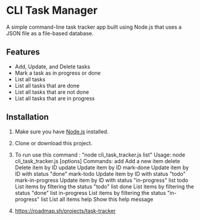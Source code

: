 # CLI Task Manager

A simple command-line task tracker app built using Node.js that uses a JSON file as a file-based database.

## Features

- Add, Update, and Delete tasks
- Mark a task as in progress or done
- List all tasks
- List all tasks that are done
- List all tasks that are not done
- List all tasks that are in progress

## Installation

1. Make sure you have [Node.js](https://nodejs.org) installed.

2. Clone or download this project.

3. To run use this command : "node cli_task_tracker.js list"
   Usage: node cli_task_tracker.js <command> [options]
   Commands:
    add <Description> Add a new item
    delete <ID>       Delete item by ID
    update <ID>       Update item by ID
    mark-done         Update item by ID with status "done"
    mark-todo         Update item by ID with status "todo"
    mark-in-progress  Update item by ID with status "in-progress"
    list todo         List items by filtering the status "todo"
    list done         List items by filtering the status "done"
    list in-progress  List items by filtering the status "in-progress"
    list              List all items
    help              Show this help message

4. https://roadmap.sh/projects/task-tracker
